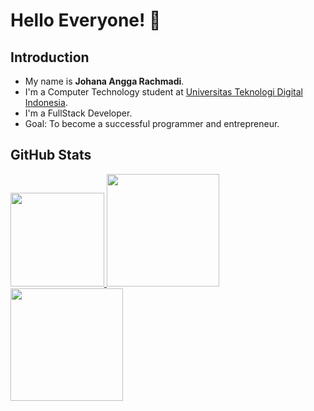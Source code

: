# Hello Everyone! 👋

## Introduction
- My name is **Johana Angga Rachmadi**.
- I'm a Computer Technology student at [Universitas Teknologi Digital Indonesia](https://www.utdi.ac.id/).
- I'm a FullStack Developer.
- Goal: To become a successful programmer and entrepreneur.

## GitHub Stats
<p align="left">
  <a href="https://github.com/Anggarchmdi">
    <img height="150em" src="http://github-profile-summary-cards.vercel.app/api/cards/profile-details?username=Anggarchmdi&theme=tokyonight"/>
    <img height="180em" src="https://github-readme-stats-eight-theta.vercel.app/api?username=Anggarchmdi&show_icons=true&theme=tokyonight&include_all_commits=true&count_private=true"/>
    <img height="180em" src="https://github-readme-stats-eight-theta.vercel.app/api/top-langs/?username=Anggarchmdi&layout=compact&langs_count=8&theme=tokyonight"/>
  </a>
</p>
